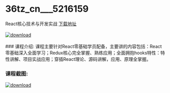 # 36tz_cn___5216159
React核心技术与开发实战
[下载地址](http://www.36tz.cn/article/5216159 "下载地址")
<br/></br>[![download](http://36tz.cn/muke_img/2020_11_2-47-300x220.png "下载地址")](http://www.36tz.cn/article/5216159 "下载地址")
<br/></br>### 课程介绍:
课程主要针对React零基础学员配备，主要讲的内容包括：React零基础深入全面学习；Redux核心完全掌握、熟练应用；全面拥抱hooks特性：特性讲解、项目实战应用；穿插React理论、源码讲解，应用、原理全掌握。

### 课程截图:
[![download](http://36tz.cn/muke_img/2020_11_1-46.png "下载地址")](http://www.36tz.cn/article/5216159 "下载地址")
